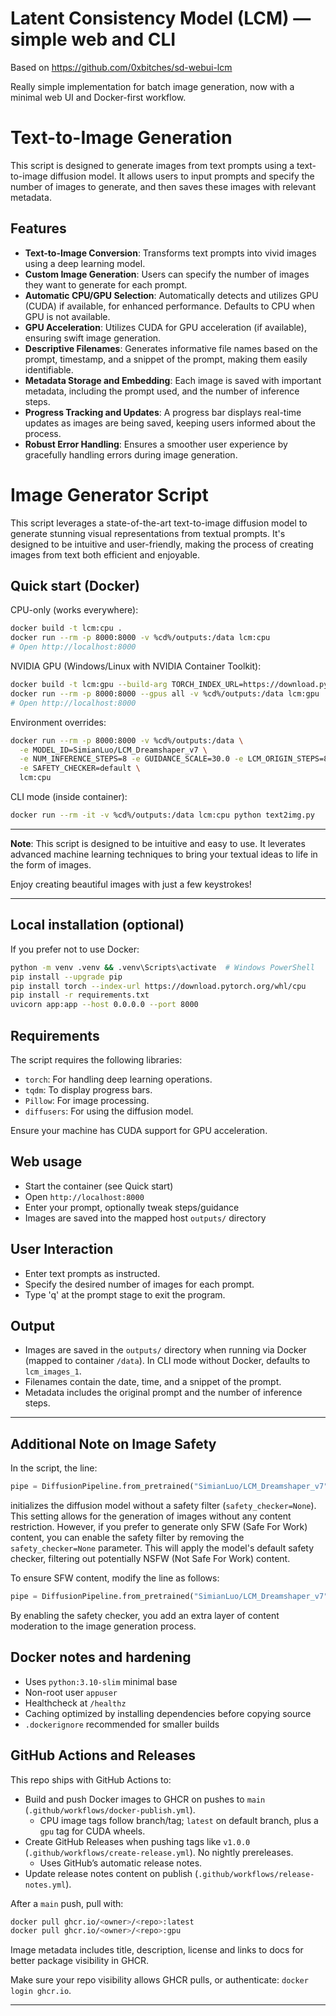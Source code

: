 # Latent Consistency Model (LCM) — simple web and CLI

Based on https://github.com/0xbitches/sd-webui-lcm

Really simple implementation for batch image generation, now with a minimal web UI and Docker-first workflow.

# Text-to-Image Generation

This script is designed to generate images from text prompts using a text-to-image diffusion model. It allows users to input prompts and specify the number of images to generate, and then saves these images with relevant metadata.

## Features

- **Text-to-Image Conversion**: Transforms text prompts into vivid images using a deep learning model.
- **Custom Image Generation**: Users can specify the number of images they want to generate for each prompt.
- **Automatic CPU/GPU Selection**: Automatically detects and utilizes GPU (CUDA) if available, for enhanced performance. Defaults to CPU when GPU is not available.
- **GPU Acceleration**: Utilizes CUDA for GPU acceleration (if available), ensuring swift image generation.
- **Descriptive Filenames**: Generates informative file names based on the prompt, timestamp, and a snippet of the prompt, making them easily identifiable.
- **Metadata Storage and Embedding**: Each image is saved with important metadata, including the prompt used, and the number of inference steps.
- **Progress Tracking and Updates**: A progress bar displays real-time updates as images are being saved, keeping users informed about the process.
- **Robust Error Handling**: Ensures a smoother user experience by gracefully handling errors during image generation.


# Image Generator Script

This script leverages a state-of-the-art text-to-image diffusion model to generate stunning visual representations from textual prompts. It's designed to be intuitive and user-friendly, making the process of creating images from text both efficient and enjoyable.



## Quick start (Docker)

CPU-only (works everywhere):

```bash
docker build -t lcm:cpu .
docker run --rm -p 8000:8000 -v %cd%/outputs:/data lcm:cpu
# Open http://localhost:8000
```

NVIDIA GPU (Windows/Linux with NVIDIA Container Toolkit):

```bash
docker build -t lcm:gpu --build-arg TORCH_INDEX_URL=https://download.pytorch.org/whl/cu121 .
docker run --rm -p 8000:8000 --gpus all -v %cd%/outputs:/data lcm:gpu
# Open http://localhost:8000
```

Environment overrides:

```bash
docker run --rm -p 8000:8000 -v %cd%/outputs:/data \
  -e MODEL_ID=SimianLuo/LCM_Dreamshaper_v7 \
  -e NUM_INFERENCE_STEPS=8 -e GUIDANCE_SCALE=30.0 -e LCM_ORIGIN_STEPS=8 \
  -e SAFETY_CHECKER=default \
  lcm:cpu
```

CLI mode (inside container):

```bash
docker run --rm -it -v %cd%/outputs:/data lcm:cpu python text2img.py
```

---

**Note**: This script is designed to be intuitive and easy to use. It leverates advanced machine learning techniques to bring your textual ideas to life in the form of images.

Enjoy creating beautiful images with just a few keystrokes!

---

## Local installation (optional)

If you prefer not to use Docker:

```bash
python -m venv .venv && .venv\Scripts\activate  # Windows PowerShell
pip install --upgrade pip
pip install torch --index-url https://download.pytorch.org/whl/cpu
pip install -r requirements.txt
uvicorn app:app --host 0.0.0.0 --port 8000
```

## Requirements

The script requires the following libraries:
- `torch`: For handling deep learning operations.
- `tqdm`: To display progress bars.
- `Pillow`: For image processing.
- `diffusers`: For using the diffusion model.

Ensure your machine has CUDA support for GPU acceleration.

## Web usage

- Start the container (see Quick start)
- Open `http://localhost:8000`
- Enter your prompt, optionally tweak steps/guidance
- Images are saved into the mapped host `outputs/` directory

## User Interaction

- Enter text prompts as instructed.
- Specify the desired number of images for each prompt.
- Type 'q' at the prompt stage to exit the program.

## Output

- Images are saved in the `outputs/` directory when running via Docker (mapped to container `/data`). In CLI mode without Docker, defaults to `lcm_images_1`.
- Filenames contain the date, time, and a snippet of the prompt.
- Metadata includes the original prompt and the number of inference steps.

---

## Additional Note on Image Safety

In the script, the line:

```python
pipe = DiffusionPipeline.from_pretrained("SimianLuo/LCM_Dreamshaper_v7", custom_pipeline="latent_consistency_txt2img", custom_revision="main", revision="fb9c5d", safety_checker=None)
```


initializes the diffusion model without a safety filter (`safety_checker=None`). This setting allows for the generation of images without any content restriction. However, if you prefer to generate only SFW (Safe For Work) content, you can enable the safety filter by removing the `safety_checker=None` parameter. This will apply the model's default safety checker, filtering out potentially NSFW (Not Safe For Work) content.

To ensure SFW content, modify the line as follows:

```python
pipe = DiffusionPipeline.from_pretrained("SimianLuo/LCM_Dreamshaper_v7", custom_pipeline="latent_consistency_txt2img", custom_revision="main", revision="fb9c5d")
```

By enabling the safety checker, you add an extra layer of content moderation to the image generation process.

## Docker notes and hardening

- Uses `python:3.10-slim` minimal base
- Non-root user `appuser`
- Healthcheck at `/healthz`
- Caching optimized by installing dependencies before copying source
- `.dockerignore` recommended for smaller builds

## GitHub Actions and Releases

This repo ships with GitHub Actions to:

- Build and push Docker images to GHCR on pushes to `main` (`.github/workflows/docker-publish.yml`).
  - CPU image tags follow branch/tag; `latest` on default branch, plus a `gpu` tag for CUDA wheels.
- Create GitHub Releases when pushing tags like `v1.0.0` (`.github/workflows/create-release.yml`). No nightly prereleases.
  - Uses GitHub’s automatic release notes.
- Update release notes content on publish (`.github/workflows/release-notes.yml`).

After a `main` push, pull with:

```bash
docker pull ghcr.io/<owner>/<repo>:latest
docker pull ghcr.io/<owner>/<repo>:gpu
```

Image metadata includes title, description, license and links to docs for better package visibility in GHCR.

Make sure your repo visibility allows GHCR pulls, or authenticate: `docker login ghcr.io`.

---
